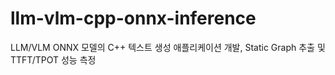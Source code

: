 # llm-vlm-cpp-onnx-inference
LLM/VLM ONNX 모델의 C++ 텍스트 생성 애플리케이션 개발, Static Graph 추출 및 TTFT/TPOT 성능 측정
